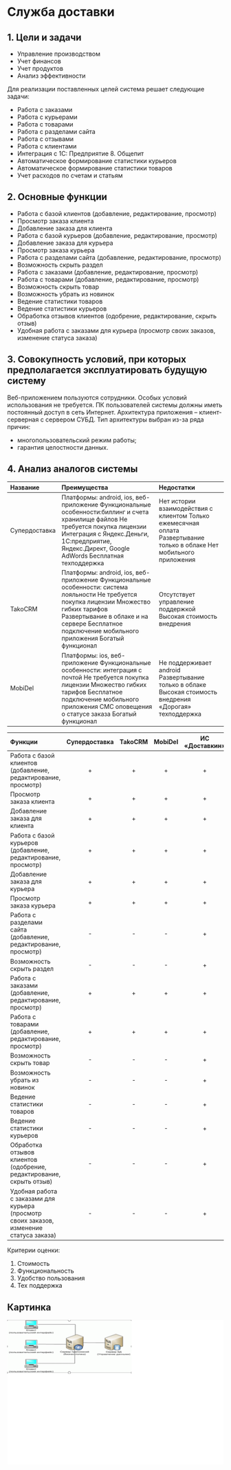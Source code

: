 # Служба доставки
## 1. Цели и задачи
-	Управление производством
-	Учет финансов
-	Учет продуктов
-	Анализ эффективности

  Для реализации поставленных целей система решает следующие задачи:

-	Работа с заказами
-	Работа с курьерами
-	Работа с товарами
-	Работа с разделами сайта
-   Работа с отзывами
-	Работа с клиентами
-	Интеграция с 1С: Предприятие 8. Общепит
-	Автоматическое формирование статистики курьеров
-	Автоматическое формирование статистики товаров
-	Учет расходов по счетам и статьям
## 2. Основные функции
-	Работа с базой клиентов (добавление, редактирование, просмотр)
-	Просмотр заказа клиента
-	Добавление заказа для клиента
-	Работа с базой курьеров (добавление, редактирование, просмотр)
-	Добавление заказа для курьера
-	Просмотр заказа курьера
-	Работа с разделами сайта (добавление, редактирование, просмотр)
-	Возможность скрыть раздел
-	Работа с заказами (добавление, редактирование, просмотр)
-	Работа с товарами (добавление, редактирование, просмотр)
-	Возможность скрыть товар
-	Возможность убрать из новинок
-	Ведение статистики товаров
-	Ведение статистики курьеров
-	Обработка отзывов клиентов (одобрение, редактирование, скрыть отзыв)
-	Удобная работа с заказами для курьера (просмотр своих заказов, изменение статуса заказа)
## 3. Совокупность условий, при которых предполагается эксплуатировать будущую систему

Веб-приложением пользуются сотрудники. Особых условий использования не требуется. ПК пользователей системы должны иметь постоянный доступ в сеть Интернет. Архитектура приложения – клиент-серверная с сервером СУБД. Тип архитектуры выбран из-за ряда причин:

-	многопользовательский режим работы;
-	гарантия целостности данных.
## 4. Анализ аналогов системы

Название|Преимущества|Недостатки
:------------- | :------------- | :-------------
Супердоставка|	Платформы: android, ios, веб-приложение  Функциональные особенности:биллинг и счета хранилище файлов  Не требуется покупка лицензии  Интеграция с Яндекс.Деньги, 1С:предприятие, Яндекс.Директ, Google AdWords  Бесплатная техподдержка|Нет истории взаимодействия с клиентом  Только ежемесячная оплата  Развертывание только в облаке  Нет мобильного приложения
TakoCRM|Платформы: android, ios, веб-приложение  Функциональные особенности: система лояльности  Не требуется покупка лицензии  Множество гибких тарифов  Развертывание в облаке и на сервере  Бесплатное подключение мобильного приложения  Богатый функционал|Отсутствует управление  поддержкой  Высокая стоимость внедрения
MobiDel|Платформы: ios, веб-приложение  Функциональные особенности:  интеграция с почтой  Не требуется покупка лицензии  Множество гибких тарифов  Бесплатное подключение мобильного приложения  СМС оповещения о статусе заказа   Богатый функционал  | Не поддерживает android  Развертывание только в облаке  Высокая стоимость внедрения  «Дорогая» техподдержка


Функции|Супердоставка|TakoCRM|MobiDel| ИС «Доставкин»
:------------- | :-------------: | :-------------: | :-------------:| :-------------:
Работа с базой клиентов (добавление, редактирование, просмотр)|+|+|+|+|
Просмотр заказа клиента|+|+|+|+|
Добавление заказа для клиента|+|+|+|+|
Работа с базой курьеров (добавление, редактирование, просмотр)|+|+|+|+|
Добавление заказа для курьера|+|+|+|+|
Просмотр заказа курьера|+|+|+|+|
Работа с разделами сайта (добавление, редактирование, просмотр)|-|-|-|+|
Возможность скрыть раздел|-|-|-|+|
Работа с заказами (добавление, редактирование, просмотр)|+|+|+|+|
Работа с товарами (добавление, редактирование, просмотр)|+|+|+|+|
Возможность скрыть товар|-|-|-|+|
Возможность убрать из новинок|-|-|-|+|
Ведение статистики товаров|-|-|-|+|
Ведение статистики курьеров|-|-|-|+|
Обработка отзывов клиентов (одобрение, редактирование, скрыть отзыв)|-|-|-|+|
Удобная работа с заказами для курьера (просмотр своих заказов, изменение статуса заказа)|-|-|-|+|


Критерии оценки:
1.	Стоимость
2.	Функциональность
3.	Удобство пользования
4.	Тех поддержка

## Картинка
![img](https://github.com/evgenevich15/markdown/blob/master/img.png?raw=true "Картинка")


